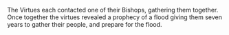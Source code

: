 The Virtues each contacted one of their Bishops, gathering them together. Once together the virtues revealed a prophecy of a flood giving them seven years to gather their people, and prepare for the flood.
